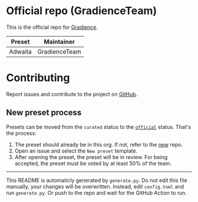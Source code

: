 # Official repo (GradienceTeam)

This is the official repo for [Gradience](https://github.com/GradienceTeam/Gradience).

Preset     | Maintainer
-----------|---------------------------------------------------
Adwaita | GradienceTeam

# Contributing

Report issues and contribute to the project on [GitHub](https://github.com/GradienceTeam/Gradience).

## New preset process

Presets can be moved from the `curated` status to the [`official`](/official) status. That's the process:

1. The preset should already be in this org. If not, refer to the [new](https://github.com/gradience-presets/new) repo.
2. Open an issue and select the `New preset` template.
3. After opening the preset, the preset will be in review. For being accepted, the preset must be voted by at least 50% of the team.

---

This README is automaticly generated by `generate.py`. Do not edit this file manually, your changes will be overwritten. Instead, edit `config.toml` and run `generate.py`. Or push to the repo and wait for the GitHub Action to run.

